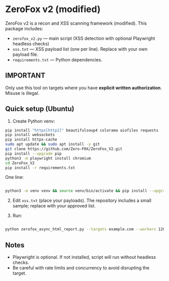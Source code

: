 # ZeroFox v2 (modified)
ZeroFox v2 is a recon and XSS scanning framework (modified). This package includes:
- `zerofox_v2.py` — main script (XSS detection with optional Playwright headless checks)
- `xss.txt` — XSS payload list (one per line). Replace with your own payload file.
- `requirements.txt` — Python dependencies.

## IMPORTANT
Only use this tool on targets where you have **explicit written authorization**. Misuse is illegal.

## Quick setup (Ubuntu)
1. Create Python venv:
```bash
pip install "httpx[http2]" beautifulsoup4 colorama aiofiles requests
pip install websockets
pip install httpx-cache
sudo apt update && sudo apt install -y git
git clone https://github.com/Zero-F0X/ZeroFox_V2.git
pip install --upgrade pip
python3 -m playwright install chromium
cd ZeroFox_V2
pip install -r requirements.txt


```
One line:
```bash

python3 -m venv venv && source venv/bin/activate && pip install --upgrade pip && pip install "httpx[http2]" beautifulsoup4 colorama aiofiles requests

```

2. Edit `xss.txt` (place your payloads). The repository includes a small sample; replace with your approved list.

3. Run:
```bash

python zerofox_async_html_report.py --targets example.com --workers 120 --outdir output_report --html-output vuln.html

```

## Notes
- Playwright is optional. If not installed, script will run without headless checks.
- Be careful with rate limits and concurrency to avoid disrupting the target.
